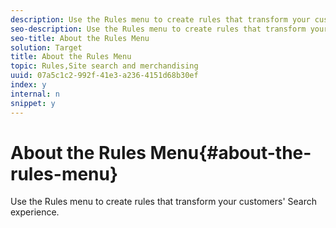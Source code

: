 ```yaml
---
description: Use the Rules menu to create rules that transform your customers' Search experience.
seo-description: Use the Rules menu to create rules that transform your customers' Search experience.
seo-title: About the Rules Menu
solution: Target
title: About the Rules Menu
topic: Rules,Site search and merchandising
uuid: 07a5c1c2-992f-41e3-a236-4151d68b30ef
index: y
internal: n
snippet: y
---
```


# About the Rules Menu{#about-the-rules-menu}

Use the Rules menu to create rules that transform your customers' Search experience.

